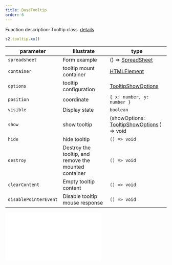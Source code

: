 ```yaml
---
title: BaseTooltip
order: 6
---
```


Function description: Tooltip class. [details](https://github.com/antvis/S2/blob/master/packages/s2-core/src/ui/tooltip/index.ts)

```ts
s2.tooltip.xx()
```

| parameter             | illustrate                                            | type                                                                        |
| --------------------- | ----------------------------------------------------- | --------------------------------------------------------------------------- |
| `spreadsheet`         | Form example                                          | () => [SpreadSheet](/docs/api/basic-class/spreadsheet)                   |
| `container`           | tooltip mount container                               | [HTMLElement](https://developer.mozilla.org/en-US/docs/Web/API/HTMLElement) |
| `options`             | tooltip configuration                                 | [TooltipShowOptions](#tooltipshowoptions)                                   |
| `position`            | coordinate                                            | `{ x: number, y: number }`                                                  |
| `visible`             | Display state                                         | `boolean`                                                                   |
| `show`                | show tooltip                                          | (showOptions: [TooltipShowOptions](#tooltipshowoptions) ) => void           |
| `hide`                | hide tooltip                                          | `() => void`                                                                |
| `destroy`             | Destroy the tooltip, and remove the mounted container | `() => void`                                                                |
| `clearContent`        | Empty tooltip content                                 | `() => void`                                                                |
| `disablePointerEvent` | Disable tooltip mouse response                        | `() => void`                                                                |

<embed src="@/docs/common/custom-tooltip.zh.md"></embed>
